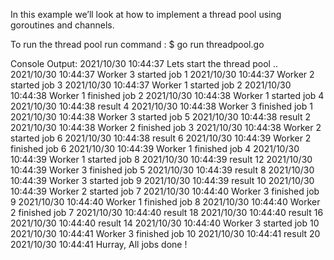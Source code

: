 
In this example we’ll look at how to implement a thread pool using goroutines and channels.

To run the thread pool run command : $ go run threadpool.go 

Console Output:
2021/10/30 10:44:37 Lets start the thread pool ..
2021/10/30 10:44:37 Worker 3 started job 1 
2021/10/30 10:44:37 Worker 2 started job 3 
2021/10/30 10:44:37 Worker 1 started job 2 
2021/10/30 10:44:38 Worker 1 finished job 2 
2021/10/30 10:44:38 Worker 1 started job 4 
2021/10/30 10:44:38 result 4 
2021/10/30 10:44:38 Worker 3 finished job 1 
2021/10/30 10:44:38 Worker 3 started job 5 
2021/10/30 10:44:38 result 2 
2021/10/30 10:44:38 Worker 2 finished job 3 
2021/10/30 10:44:38 Worker 2 started job 6 
2021/10/30 10:44:38 result 6 
2021/10/30 10:44:39 Worker 2 finished job 6 
2021/10/30 10:44:39 Worker 1 finished job 4 
2021/10/30 10:44:39 Worker 1 started job 8 
2021/10/30 10:44:39 result 12 
2021/10/30 10:44:39 Worker 3 finished job 5 
2021/10/30 10:44:39 result 8 
2021/10/30 10:44:39 Worker 3 started job 9 
2021/10/30 10:44:39 result 10 
2021/10/30 10:44:39 Worker 2 started job 7 
2021/10/30 10:44:40 Worker 3 finished job 9 
2021/10/30 10:44:40 Worker 1 finished job 8 
2021/10/30 10:44:40 Worker 2 finished job 7 
2021/10/30 10:44:40 result 18 
2021/10/30 10:44:40 result 16 
2021/10/30 10:44:40 result 14 
2021/10/30 10:44:40 Worker 3 started job 10 
2021/10/30 10:44:41 Worker 3 finished job 10 
2021/10/30 10:44:41 result 20 
2021/10/30 10:44:41 Hurray, All jobs done !